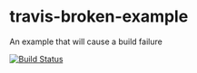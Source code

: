 # travis-broken-example

An example that will cause a build failure

[![Build Status](https://travis-ci.org/higebobo/travis-broken-example.svg?branch=master)](https://travis-ci.org/higebobo/travis-broken-example)
